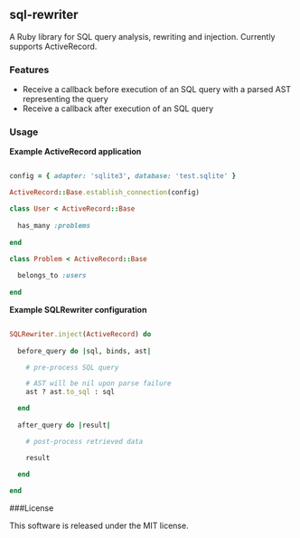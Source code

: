 ## sql-rewriter

A Ruby library for SQL query analysis, rewriting and injection. Currently supports ActiveRecord.

### Features

  * Receive a callback before execution of an SQL query with a parsed AST representing the query
  * Receive a callback after execution of an SQL query

### Usage

**Example ActiveRecord application**

```ruby

config = { adapter: 'sqlite3', database: 'test.sqlite' }

ActiveRecord::Base.establish_connection(config)

class User < ActiveRecord::Base
  
  has_many :problems
  
end

class Problem < ActiveRecord::Base
  
  belongs_to :users
  
end

```

**Example SQLRewriter configuration**

```ruby

SQLRewriter.inject(ActiveRecord) do
  
  before_query do |sql, binds, ast|

    # pre-process SQL query

    # AST will be nil upon parse failure
    ast ? ast.to_sql : sql

  end
  
  after_query do |result|

    # post-process retrieved data

    result

  end
  
end

```

###License

This software is released under the MIT license.